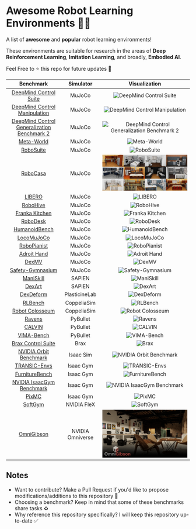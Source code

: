 # Awesome Robot Learning Environments 🤖🔥

A list of **awesome** and **popular** robot learning environments!

These environments are suitable for research in the areas of **Deep Reinforcement Learning**, **Imitation Learning**, and broadly, **Embodied AI**.

Feel Free to ⭐️ this repo for future updates 📲

|                                                    Benchmark                                                     |    Simulator     |                            Visualization                             |
| :--------------------------------------------------------------------------------------------------------------: | :--------------: | :------------------------------------------------------------------: |
|                     [DeepMind Control Suite](https://github.com/google-deepmind/dm_control)                      |      MuJoCo      |        ![DeepMind Control Suite](assets/dm_control-suite.png)        |
| [DeepMind Control Manipulation](https://github.com/google-deepmind/dm_control/tree/main/dm_control/manipulation) |      MuJoCo      | ![DeepMind Control Manipulation](assets/dm_control-manipulation.png) |
|               [DeepMind Control Generalization Benchmark 2](https://github.com/aalmuzairee/dmcgb2)               |      MuJoCo      |  ![DeepMind Control Generalization Benchmark 2](assets/dmcgb2.gif)   |
|                           [Meta-World](https://github.com/Farama-Foundation/Metaworld)                           |      MuJoCo      |                 ![Meta-World](assets/meta-world.gif)                 |
|                            [RoboSuite](https://github.com/ARISE-Initiative/robosuite)                            |      MuJoCo      |                  ![RoboSuite](assets/robosuite.png)                  |
|                                 [RoboCasa](https://github.com/robocasa/robocasa)                                 |      MuJoCo      |                  ![RoboCasa](assets/robocasa.jpeg)                   |
|                           [LIBERO](https://github.com/Lifelong-Robot-Learning/LIBERO)                            |      MuJoCo      |                     ![LIBERO](assets/libero.gif)                     |
|                                [RoboHive](https://github.com/vikashplus/robohive)                                |      MuJoCo      |                   ![RoboHive](assets/robohive.png)                   |
|                        [Franka Kitchen](https://robotics.farama.org/envs/franka_kitchen/)                        |      MuJoCo      |             ![Franka Kitchen](assets/franka-kitchen.gif)             |
|                             [RoboDesk](https://github.com/google-research/robodesk)                              |      MuJoCo      |                   ![RoboDesk](assets/robodesk.gif)                   |
|                        [HumanoidBench](https://github.com/carlosferrazza/humanoid-bench)                         |      MuJoCo      |             ![HumanoidBench](assets/humanoid-bench.jpeg)             |
|                              [LocoMuJoCo](https://github.com/robfiras/loco-mujoco)                               |      MuJoCo      |                 ![LocoMuJoCo](assets/locomujoco.gif)                 |
|                          [RoboPianist](https://github.com/google-research/robopianist)                           |      MuJoCo      |                ![RoboPianist](assets/robopianist.gif)                |
|                           [Adroit Hand](https://robotics.farama.org/envs/adroit_hand/)                           |      MuJoCo      |                  ![Adroit Hand](assets/adroit.jpeg)                  |
|                                   [DexMV](https://github.com/yzqin/dexmv-sim)                                    |      MuJoCo      |                      ![DexMV](assets/dexmv.png)                      |
|                      [Safety-Gymnasium](https://github.com/PKU-Alignment/safety-gymnasium)                       |      MuJoCo      |           ![Safety-Gymnasium](assets/safety-gymnasium.gif)           |
|                                [ManiSkill](https://github.com/haosulab/ManiSkill)                                |      SAPIEN      |                 ![ManiSkill](assets/maniskill.webp)                  |
|                              [DexArt](https://github.com/Kami-code/dexart-release)                               |      SAPIEN      |                     ![DexArt](assets/dexart.png)                     |
|                                [DexDeform](https://github.com/sizhe-li/DexDeform)                                |  PlasticineLab   |                  ![DexDeform](assets/dexdeform.gif)                  |
|                                  [RLBench](https://github.com/stepjam/RLBench)                                   |   CoppeliaSim    |                    ![RLBench](assets/rlbench.png)                    |
|                      [Robot Colosseum](https://github.com/robot-colosseum/robot-colosseum)                       |   CoppeliaSim    |            ![Robot Colosseum](assets/robot-colosseum.gif)            |
|                               [Ravens](https://github.com/google-research/ravens)                                |     PyBullet     |                     ![Ravens](assets/ravens.png)                     |
|                                     [CALVIN](https://github.com/mees/calvin)                                     |     PyBullet     |                     ![CALVIN](assets/calvin.png)                     |
|                               [VIMA-Bench](https://github.com/vimalabs/VIMABench)                                |     PyBullet     |                 ![VIMA-Bench](assets/vimabench.gif)                  |
|                               [Brax Control Suite](https://github.com/google/brax)                               |       Brax       |                       ![Brax](assets/brax.gif)                       |
|                          [NVIDIA Orbit Benchmark](https://isaac-orbit.github.io/orbit/)                          |    Isaac Sim     |             ![NVIDIA Orbit Benchmark](assets/orbit.jpeg)             |
|                          [TRANSIC-Envs](https://github.com/transic-robot/transic-envs)                           |    Isaac Gym     |               ![TRANSIC-Envs](assets/transic-envs.png)               |
|                           [FurnitureBench](https://github.com/clvrai/furniture-bench)                            |    Isaac Gym     |            ![FurnitureBench](assets/furniture-bench.png)             |
|                  [NVIDIA IsaacGym Benchmark](https://github.com/NVIDIA-Omniverse/IsaacGymEnvs)                   |    Isaac Gym     |          ![NVIDIA IsaacGym Benchmark](assets/isaacgym.png)           |
|                                      [PixMC](https://github.com/ir413/mvp)                                       |    Isaac Gym     |                      ![PixMC](assets/pixmc.png)                      |
|                                 [SoftGym](https://github.com/Xingyu-Lin/softgym)                                 |   NVIDIA FleX    |                    ![SoftGym](assets/softgym.gif)                    |
|                              [OmniGibson](https://github.com/StanfordVL/OmniGibson)                              | NVIDIA Omniverse |                ![OmniGibson](assets/omni-gibson.png)                 |

## Notes

- Want to contribute? Make a Pull Request if you'd like to propose modifications/additions to this repository 🤗
- Choosing a benchmark? Keep in mind that some of these benchmarks share tasks ♻️
- Why reference this repository specifically? I will keep this repository up-to-date ✅
